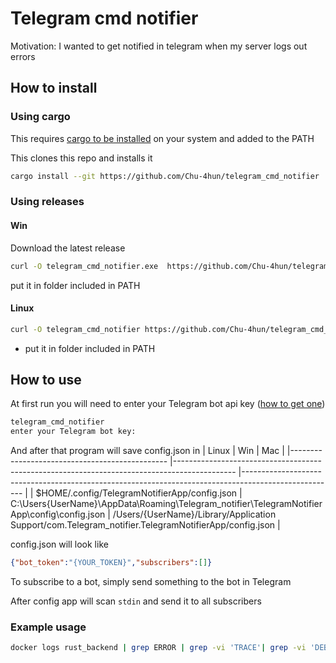 # Telegram cmd notifier

Motivation: I wanted to get notified in telegram when my server logs out errors

## How to install
### Using cargo
This requires [cargo to be installed](https://www.rust-lang.org/tools/install) on your system and added to the PATH

This clones this repo and installs it
```bash
cargo install --git https://github.com/Chu-4hun/telegram_cmd_notifier
```

### Using releases
#### Win
Download the latest release
```bash
curl -O telegram_cmd_notifier.exe  https://github.com/Chu-4hun/telegram_cmd_notifier/releases/latest/download/telegram_cmd_notifier_x86_64-unknown-linux-gnu
```
put it in folder included in PATH

#### Linux
```bash
curl -O telegram_cmd_notifier https://github.com/Chu-4hun/telegram_cmd_notifier/releases/latest/download/telegram_cmd_notifier_x86_64-unknown-linux-gnu
```
* put it in folder included in PATH


## How to use

At first run you will need to enter your Telegram bot api key ([how to get one](https://core.telegram.org/bots/features#creating-a-new-bot))
```bash
telegram_cmd_notifier
enter your Telegram bot key:
```
And after that program will save config.json in
| Linux                                         	| Win                                                                                          	| Mac                                                                                                 	|
|-----------------------------------------------	|---------------------------------------------------------------------------------------------  |-----------------------------------------------------------------------------------------------------	|
| $HOME/.config/TelegramNotifierApp/config.json 	| C:\Users\{UserName}\AppData\Roaming\Telegram_notifier\TelegramNotifierApp\config\config.json 	| /Users/{UserName}/Library/Application Support/com.Telegram_notifier.TelegramNotifierApp/config.json 	|

config.json will look like
```json
{"bot_token":"{YOUR_TOKEN}","subscribers":[]}
```
To subscribe to a bot, simply send something to the bot in Telegram

After config app will scan `stdin` and send it to all subscribers

### Example usage
```bash
docker logs rust_backend | grep ERROR | grep -vi 'TRACE'| grep -vi 'DEBUG' | docker-telegram-notifier
```

